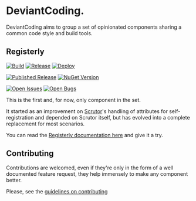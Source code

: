 # DeviantCoding.

DeviantCoding aims to group a set of opinionated components sharing a common code style and build tools.

## Registerly
[![Build](https://img.shields.io/github/actions/workflow/status/manuel-fernandez-rodriguez/DeviantCoding/registerly-build.yml?logo=github&label=Build)](https://github.com/manuel-fernandez-rodriguez/DeviantCoding/actions/workflows/registerly-build.yml)
[![Release](https://img.shields.io/github/actions/workflow/status/manuel-fernandez-rodriguez/DeviantCoding/registerly-publish.yml?logo=github&label=Release)](https://github.com/manuel-fernandez-rodriguez/DeviantCoding/actions/workflows/registerly-publish.yml)
[![Deploy](https://img.shields.io/github/actions/workflow/status/manuel-fernandez-rodriguez/DeviantCoding/registerly-deploy.yml?logo=github&label=Deploy)](https://github.com/manuel-fernandez-rodriguez/DeviantCoding/actions/workflows/registerly-deploy.yml)

[![Published Release](https://img.shields.io/github/v/release/manuel-fernandez-rodriguez/DeviantCoding?logo=github&filter=Registerly*&label=Published%20Release)](https://github.com/manuel-fernandez-rodriguez/DeviantCoding/releases)
[![NuGet Version](https://img.shields.io/nuget/v/DeviantCoding.Registerly?logo=nuget)](https://nuget.org/packages/DeviantCoding.Registerly/)

[![Open Issues](https://img.shields.io/github/issues-search/manuel-fernandez-rodriguez/DeviantCoding?query=is%3Aissue%20is%3Aopen%20-label%3Abug&label=Open%20Issues)](https://github.com/manuel-fernandez-rodriguez/DeviantCoding/issues?q=is%3Aissue+is%3Aopen+-label%3Abug)
[![Open Bugs](https://img.shields.io/github/issues-search/manuel-fernandez-rodriguez/DeviantCoding?query=is%3Aissue%20is%3Aopen%20label%3Abug&label=Open%20Issues&color=rgb(215%2C%2058%2C%2074))](https://github.com/manuel-fernandez-rodriguez/DeviantCoding/issues?q=is%3Aissue+is%3Aopen+label%3Abug)



This is the first and, for now, only component in the set. 

It started as an improvement on [Scrutor](https://github.com/khellang/Scrutor)'s handling of attributes for self-registration and 
depended on Scrutor itself, but has evolved into a complete replacement for most scenarios.

You can read the [Registerly documentation here](https://manuel-fernandez-rodriguez.github.io/DeviantCoding/docs/registerly/introduction.html) and give it a try.

## Contributing
Contributions are welcomed, even if they're only in the form of a well documented feature request, they help immensely to
make any component better.

Please, see the [guidelines on contributing](CONTRIBUTING.md)